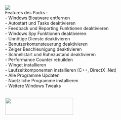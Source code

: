 <img src="https://github.com/Marvin700/Windows_Optimisation_Pack/blob/main/_Files/Titelbild.png">


<BR>
Features des Packs :<br>
- Windows Bloatware entfernen    <br>
- Autostart und Tasks deaktivieren  <br>
- Feedback und Reporting Funktionen deaktivieren   <br>
- Windows Spy Funktionen deaktivieren   <br>
- Unnötige Dienste deaktivieren <BR>
- Benutzerkontensteuerung deaktivieren <br>
- Zeiger Beschleunigung deaktivieren <br>
- Schnellstart und Ruhezustand deaktivieren  <br>
- Performance Counter rebuilden  <BR>                  
- Winget installieren   <BR>                              
- Laufzeitkomponenten installieren (C++, DirectX .Net)      <BR>                           
- Alle Programme Updaten     <BR>                      
- Nuetzliche Programme installieren <BR>
- Weitere Windows Tweaks

<BR>
<BR>
<p dir="auto"><a href="hhttps://github.com/Marvin700/Windows_Optimisation_Pack/releases/latest"><img src="https://raw.githubusercontent.com/farag2/Sophia-Script-for-Windows/master/img/SSdownloadbutton.svg" width="220px" height="55px" style="max-width: 100%;"></a></p>

